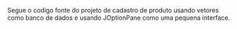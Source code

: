 Segue o codigo fonte do projeto de cadastro de produto usando vetores como banco de dados e usando JOptionPane como uma pequena interface.
